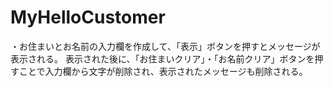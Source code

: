 # MyHelloCustomer
・お住まいとお名前の入力欄を作成して、「表示」ボタンを押すとメッセージが表示される。
表示された後に、「お住まいクリア」・「お名前クリア」ボタンを押すことで入力欄から文字が削除され、表示されたメッセージも削除される。
